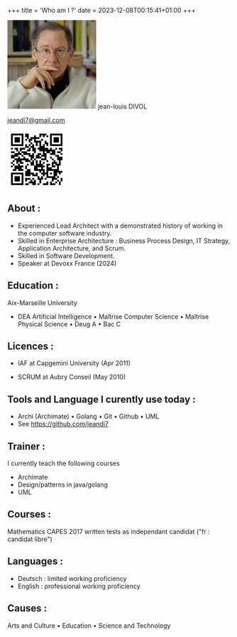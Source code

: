 +++
title = 'Who am I ?'
date = 2023-12-08T00:15:41+01:00
+++

![Image](./images/jld.png)
jean-louis DIVOL

jeandi7@gmail.com

![Image](./images/qrcodejld.png)

## About :

- Experienced Lead Architect with a demonstrated history of working in the computer software industry. 
- Skilled in Enterprise Architecture : Business Process Design, IT Strategy, Application Architecture, and Scrum. 
- Skilled in Software Development. 
- Speaker at Devoxx France (2024)

## Education :

Aix-Marseille University

- DEA Artificial Intelligence • Maîtrise Computer Science • Maîtrise Physical Science • Deug A • Bac C

## Licences :

- IAF at Capgemini University (Apr 2011)

- SCRUM at Aubry Conseil (May 2010)

## Tools and Language I curently use today  :

- Archi (Archimate) • Golang • Git • Github • UML
- See https://github.com/jeandi7

## Trainer :

I currently teach the following courses
- Archimate
- Design/patterns in java/golang
- UML

## Courses :

Mathematics CAPES 2017 written tests as independant candidat ("fr : candidat libre")

## Languages :

- Deutsch : limited working proficiency
- English : professional working proficiency

## Causes :

Arts and Culture • Education • Science and Technology